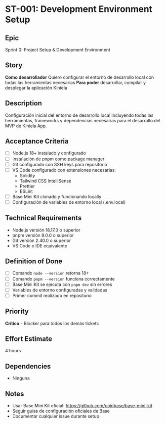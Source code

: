 # ST-001: Development Environment Setup

## Epic
Sprint 0: Project Setup & Development Environment

## Story
**Como desarrollador**
Quiero configurar el entorno de desarrollo local con todas las herramientas necesarias
**Para poder** desarrollar, compilar y desplegar la aplicación Kiniela

## Description
Configuración inicial del entorno de desarrollo local incluyendo todas las herramientas, frameworks y dependencias necesarias para el desarrollo del MVP de Kiniela App.

## Acceptance Criteria
- [ ] Node.js 18+ instalado y configurado
- [ ] Instalación de pnpm como package manager
- [ ] Git configurado con SSH keys para repositorio
- [ ] VS Code configurado con extensiones necesarias:
  - Solidity
  - Tailwind CSS IntelliSense  
  - Prettier
  - ESLint
- [ ] Base Mini Kit clonado y funcionando locally
- [ ] Configuración de variables de entorno local (.env.local)

## Technical Requirements
- Node.js versión 18.17.0 o superior
- pnpm versión 8.0.0 o superior
- Git versión 2.40.0 o superior
- VS Code o IDE equivalente

## Definition of Done
- [ ] Comando `node --version` retorna 18+
- [ ] Comando `pnpm --version` funciona correctamente
- [ ] Base Mini Kit se ejecuta con `pnpm dev` sin errores
- [ ] Variables de entorno configuradas y validadas
- [ ] Primer commit realizado en repositorio

## Priority
**Crítico** - Blocker para todos los demás tickets

## Effort Estimate
4 hours

## Dependencies
- Ninguna

## Notes
- Usar Base Mini Kit oficial: https://github.com/coinbase/base-mini-kit
- Seguir guías de configuración oficiales de Base
- Documentar cualquier issue durante setup